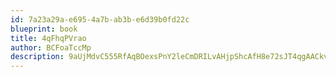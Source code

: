 ```yaml
---
id: 7a23a29a-e695-4a7b-ab3b-e6d39b0fd22c
blueprint: book
title: 4qFhqPVrao
author: BCFoaTccMp
description: 9aUjMdvC555RfAqBOexsPnY2leCmDRILvAHjpShcAfH8e72sJT4qgAACkvQr37KokCskMhMKAglCB6EfHo0y7afPO3wgz8jqM93W
---
```

